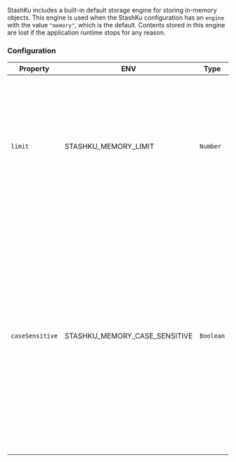 StashKu includes a built-in default storage engine for storing in-memory objects. This engine is used when the StashKu configuration has an `engine` with the value `"memory"`, which is the default. Contents stored in this engine are lost if the application runtime stops for any reason. 

### Configuration
| Property | ENV | Type | Default | Description |
|-|-|-|-|-|
| `limit` | STASHKU_MEMORY_LIMIT | `Number` | `0` | Limits the maximum number of objects that can be stored in the memory engine per resource name. If this limit is reached, POST requests will throw an error. |
| `caseSensitive` | STASHKU_MEMORY_CASE_SENSITIVE | `Boolean` | `false` | Controls whether all resource names are stored in lower-case, and tracked case-insensitively or not. By default this is unset in the configuration which will default to `false` internally and allow it to be overridden by request headers. If set explicitly, the request header's `caseSensitive` flag will be ignored. |
